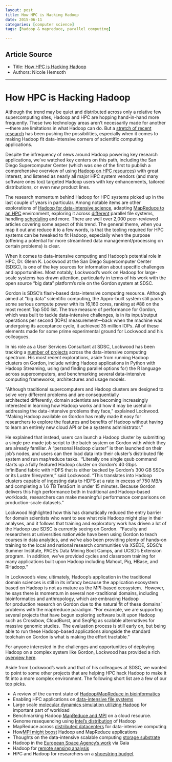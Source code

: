 ```yaml
---
layout: post
title: How HPC is Hacking Hadoop
date: 2015-06-11
categories: [computer science]
tags: [hadoop & mapreduce, parallel computing]

---
```


## Article Source
* Title: [How HPC is Hacking Hadoop](http://www.hpcwire.com/2014/02/11/hpc-hacking-hadoop/)
* Authors: Nicole Hemsoth



---

# How HPC is Hacking Hadoop

Although the trend may be quiet and distributed across only a relative
few supercomputing sites, Hadoop and HPC are hopping hand-in-hand more
frequently. These two technology areas aren’t necessarily made for
another—there are limitations in what Hadoop can do. But a [stretch of
recent
research](http://www.hpcwire.com/2014/02/14/adapting-hadoop-hpc-environments/)
has been pushing the possibilities, especially when it comes to making
Hadoop fit data-intensive corners of scientific computing applications.

Despite the infrequency of news around Hadoop powering key research
applications, we’ve watched key centers on this path, including the San
Diego Supercomputer Center (which was one of the first to publish a
comprehensive overview of using [Hadoop on HPC
resources](http://www.sdsc.edu/~allans/MyHadoop.pdf)) with great
interest, and listened as nearly all major HPC system vendors (and many
software ones too) targeted Hadoop users with key enhancements, tailored
distributions, or even new product lines.

The research momentum behind Hadoop for HPC systems picked up in the
last couple of years in particular. Among notable items are other
explorations of [Hadoop for data-intensive
science](http://ieeexplore.ieee.org/xpl/login.jsp?tp=&arnumber=6253490&url=http%3A%2F%2Fieeexplore.ieee.org%2Fxpls%2Fabs_all.jsp%3Farnumber%3D6253490),
adapting [MapReduce to an
HPC](http://ieeexplore.ieee.org/xpls/abs_all.jsp?arnumber=6076502)
environment, exploring it across
[different](http://dl.acm.org/citation.cfm?id=1713074) parallel file
systems, handling
[scheduling](http://link.springer.com/chapter/10.1007/978-3-642-32820-6_19#close)
and more. There are well over 2,000 peer-reviewed articles covering some
aspect of this trend. The general theme, when you map it out and reduce
it to a few words, is that the tooling required for HPC systems can be
tweaked to fit Hadoop, especially when the purpose (offering a potential
for more streamlined data management/processing on certain problems) is
clear.

When it comes to data-intensive computing and Hadoop’s potential role in
HPC, Dr. Glenn K. Lockwood at the San Diego Supercomputer Center (SDSC),
is one of the key sources for information about specific challenges and
opportunities. Most notably, Lockwood’s work on Hadoop for large-scale
systems has drawn attention, particularly in terms of his work with the
open source “big data” platform’s role on the Gordon system at SDSC.

Gordon is SDSC’s flash-based data-intensive computing resource. Although
aimed at “big data” scientific computing, the Appro-built system still
packs some serious compute power with its 16,160 cores, ranking at \#88
on the most recent Top 500 list. The true measure of performance for
Gordon, which was built to tackle data-intensive challenges, is in its
input/output operations per second (IOPs) measurement—back when the
machine was undergoing its acceptance cycle, it achieved 35 million
IOPs. All of these elements made for some prime experimental ground for
Lockwood and his colleagues.

In his role as a User Services Consultant at SDSC, Lockwood has been
tracking a [number of
projects](http://users.sdsc.edu/~glockwood/index.php) across the
data-intensive computing spectrum. His most recent explorations, aside
from running Hadoop clusters on Gordon, include writing Hadoop
applications in Python with Hadoop Streaming, using (and finding
parallel options for) the R language across supercomputers, and
benchmarking several data-intensive computing frameworks, architectures
and usage models.

“Although traditional supercomputers and Hadoop clusters are designed to
solve very different problems and are consequentially
architected differently, domain scientists are becoming increasingly
interested in learning how Hadoop works and how it may be useful in
addressing the data-intensive problems they face,” explained Lockwood. 
“Making Hadoop available on Gordon has really made it easy for
researchers to explore the features and benefits of Hadoop without
having to learn an entirely new cloud API or be a systems
administrator.”

He explained that instead, users can launch a Hadoop cluster by
submitting a single pre-made job script to the batch system on Gordon
with which they are already familiar. A “personal Hadoop cluster” is
then launched on their job’s nodes, and users can then load data into
their cluster’s distributed file system and run map/reduce
tasks.  “Literally one single qsub command starts up a fully featured
Hadoop cluster on Gordon’s 40 Gbps InfiniBand fabric with HDFS that is
either backed by Gordon’s 300 GB SSDs or its Lustre filesystem,” said
Lockwood. “This translates into Hadoop clusters capable of ingesting
data to HDFS at a rate in excess of 750 MB/s and completing a 1.6 TB
TeraSort in under 15 minutes. Because Gordon delivers this high
performance both in traditional and Hadoop-based workloads, researchers
can make meaningful performance comparisons on
production-scale datasets.”

Lockwood highlighted how this has dramatically reduced the entry barrier
for domain scientists who want to see what role Hadoop might play in
their analyses, and it follows that training and exploratory work has
driven a lot of the Hadoop use SDSC is currently seeing on Gordon.
 “Faculty and researchers at universities nationwide have been using
Gordon to teach courses in data analytics, and we’ve also been providing
plenty of hands-on training to the local and national research
communities via XSEDE, SDSC’s Summer Institute, PACE’s Data Mining Boot
Camps, and UCSD’s Extension program.  In addition, we’ve provided cycles
and classroom training for many applications built upon Hadoop including
Mahout, Pig, HBase, and RHadoop.”

In Lockwood’s view, ultimately, Hadoop’s application in the traditional
domain sciences is still in its infancy because the application
ecosystem based on Hadoop is not as mature as the MPI-based ecosystem.
 However, he says there is momentum in several non-traditional domains,
including bioinformatics and anthropology, which are embracing Hadoop
for production research on Gordon due to the natural fit of these
domains’ problems with the map/reduce paradigm. “For example, we are
supporting several projects that have begun exploring software built
upon Hadoop such as Crossbow, CloudBurst, and SeqPig as scalable
alternatives for massive genomic studies.  The evaluation process is
still early on, but being able to run these Hadoop-based applications
alongside the standard toolchain on Gordon is what is making the effort
tractable.”

For anyone interested in the challenges and opportunities of deploying
Hadoop on a complex system like Gordon, Lockwood has provided a rich
[overview here](http://users.sdsc.edu/~glockwood/di/hadoop-hpc.php).

Aside from Lockwood’s work and that of his colleagues at SDSC, we wanted
to point to some other projects that are helping HPC hack Hadoop to make
it fit into a more complex environment. The following short list are a
few of our top picks.

-   A review of the current state of [Hadoop/MapReduce in
    bioinformatics](http://www.biomedcentral.com/1471-2105/11/S12/S1)
-   Enabling HPC applications on [data-intensive file
    systems](http://www.cs.iit.edu/~scs/psfiles/jin_icpp_12.pdf)
-   Large scale [molecular dynamics simulation utilizing
    Hadoop](http://tigerprints.clemson.edu/cgi/viewcontent.cgi?article=1058&context=grads_symposium)
    for important part of workload
-   Benchmarking Hadoop [MapReduce and
    MPI](http://www.cs.utsa.edu/faculty/atc/pub/C47.pdf) on a cloud
    resource.
-   Genome resequencing using [Intel’s
    distribution](http://www.intel.pl/content/dam/www/public/us/en/documents/reports/genome-resequencing-with-crossbow-report.pdf)
    of Hadoop
-   MapReduce across [distributed
    datacenters](http://www.researchgate.net/publication/236268214_G-Hadoop_MapReduce_across_distributed_data_centers_for_data-intensive_computing/file/72e7e5179e6b87b58a.pdf)
    for data-intensive computing
-   How[MPI might
    boost](http://ieeexplore.ieee.org/xpl/login.jsp?tp=&arnumber=6047312&url=http%3A%2F%2Fieeexplore.ieee.org%2Fxpls%2Fabs_all.jsp%3Farnumber%3D6047312)
    Hadoop and MapReduce applications
-   Thoughts on the data-intensive scalable computing [storage
    substrate](http://repository.cmu.edu/cgi/viewcontent.cgi?article=1731&context=compsci)
-   Hadoop in the [European Space Agency’s
    work](http://arc.aiaa.org/doi/pdf/10.2514/6.2012-1275512) via Gaia
-   Hadoop for [remote sensing
    analysis](http://www.ijetae.com/files/Volume2Issue4/IJETAE_0412_77.pdf)
-   HPC and Hadoop for researchers on a [shoestring
    budget](http://link.springer.com/chapter/10.1007/978-3-319-01863-8_21)
